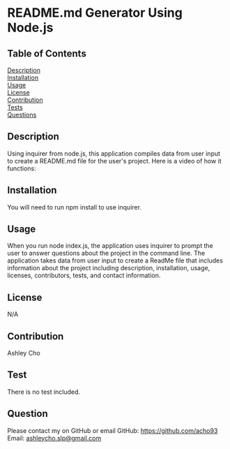 # README.md Generator Using Node.js

## Table of Contents 
[Description](#description)  
[Installation](#installation)  
[Usage](#usage)  
[License](#license)  
[Contribution](#contribution)  
[Tests](#test)  
[Questions](#question)  

## Description
Using inquirer from node.js, this application compiles data from user input to create a README.md file for the user's project. Here is a video of how it functions: 

## Installation
You will need to run npm install to use inquirer.

## Usage
When you run node index.js, the application uses inquirer to prompt the user to answer questions about the project in the command line. The application takes data from user input to create a ReadMe file that includes information about the project including description, installation, usage, licenses, contributors, tests, and contact information. 

## License
N/A

## Contribution
Ashley Cho

## Test
There is no test included.

## Question
Please contact my on GitHub or email
GitHub: https://github.com/acho93
Email: ashleycho.slp@gmail.com